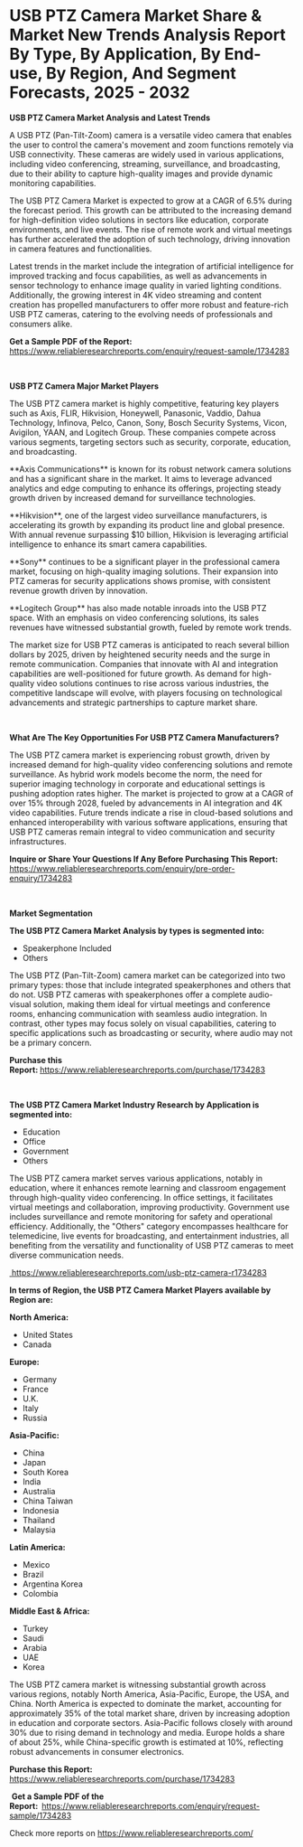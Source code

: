 <p><h1>USB PTZ Camera Market Share & Market New Trends Analysis Report By Type, By Application, By End-use, By Region, And Segment Forecasts, 2025 - 2032</h1></p><p><strong>USB PTZ Camera Market Analysis and Latest Trends</strong></p>
<p><p>A USB PTZ (Pan-Tilt-Zoom) camera is a versatile video camera that enables the user to control the camera's movement and zoom functions remotely via USB connectivity. These cameras are widely used in various applications, including video conferencing, streaming, surveillance, and broadcasting, due to their ability to capture high-quality images and provide dynamic monitoring capabilities. </p><p>The USB PTZ Camera Market is expected to grow at a CAGR of 6.5% during the forecast period. This growth can be attributed to the increasing demand for high-definition video solutions in sectors like education, corporate environments, and live events. The rise of remote work and virtual meetings has further accelerated the adoption of such technology, driving innovation in camera features and functionalities. </p><p>Latest trends in the market include the integration of artificial intelligence for improved tracking and focus capabilities, as well as advancements in sensor technology to enhance image quality in varied lighting conditions. Additionally, the growing interest in 4K video streaming and content creation has propelled manufacturers to offer more robust and feature-rich USB PTZ cameras, catering to the evolving needs of professionals and consumers alike.</p></p>
<p><strong>Get a Sample PDF of the Report:&nbsp;</strong> <a href="https://www.reliableresearchreports.com/enquiry/request-sample/1734283?utm_campaign=2655&utm_medium=2&utm_source=Github&utm_content=ia&utm_term=05042025&utm_id=usb-ptz-camera">https://www.reliableresearchreports.com/enquiry/request-sample/1734283</a></p>
<p>&nbsp;</p>
<p><strong>USB PTZ Camera Major Market Players</strong></p>
<p><p>The USB PTZ camera market is highly competitive, featuring key players such as Axis, FLIR, Hikvision, Honeywell, Panasonic, Vaddio, Dahua Technology, Infinova, Pelco, Canon, Sony, Bosch Security Systems, Vicon, Avigilon, YAAN, and Logitech Group. These companies compete across various segments, targeting sectors such as security, corporate, education, and broadcasting.</p><p>**Axis Communications** is known for its robust network camera solutions and has a significant share in the market. It aims to leverage advanced analytics and edge computing to enhance its offerings, projecting steady growth driven by increased demand for surveillance technologies.</p><p>**Hikvision**, one of the largest video surveillance manufacturers, is accelerating its growth by expanding its product line and global presence. With annual revenue surpassing $10 billion, Hikvision is leveraging artificial intelligence to enhance its smart camera capabilities.</p><p>**Sony** continues to be a significant player in the professional camera market, focusing on high-quality imaging solutions. Their expansion into PTZ cameras for security applications shows promise, with consistent revenue growth driven by innovation.</p><p>**Logitech Group** has also made notable inroads into the USB PTZ space. With an emphasis on video conferencing solutions, its sales revenues have witnessed substantial growth, fueled by remote work trends.</p><p>The market size for USB PTZ cameras is anticipated to reach several billion dollars by 2025, driven by heightened security needs and the surge in remote communication. Companies that innovate with AI and integration capabilities are well-positioned for future growth. As demand for high-quality video solutions continues to rise across various industries, the competitive landscape will evolve, with players focusing on technological advancements and strategic partnerships to capture market share.</p></p>
<p>&nbsp;</p>
<p><strong>What Are The Key Opportunities For USB PTZ Camera Manufacturers?</strong></p>
<p><p>The USB PTZ camera market is experiencing robust growth, driven by increased demand for high-quality video conferencing solutions and remote surveillance. As hybrid work models become the norm, the need for superior imaging technology in corporate and educational settings is pushing adoption rates higher. The market is projected to grow at a CAGR of over 15% through 2028, fueled by advancements in AI integration and 4K video capabilities. Future trends indicate a rise in cloud-based solutions and enhanced interoperability with various software applications, ensuring that USB PTZ cameras remain integral to video communication and security infrastructures.</p></p>
<p><strong>Inquire or Share Your Questions If Any Before Purchasing This Report:</strong> <a href="https://www.reliableresearchreports.com/enquiry/pre-order-enquiry/1734283?utm_campaign=2655&utm_medium=2&utm_source=Github&utm_content=ia&utm_term=05042025&utm_id=usb-ptz-camera">https://www.reliableresearchreports.com/enquiry/pre-order-enquiry/1734283</a></p>
<p>&nbsp;</p>
<p><strong>Market Segmentation</strong></p>
<p><strong>The USB PTZ Camera Market Analysis by types is segmented into:</strong></p>
<p><ul><li>Speakerphone Included</li><li>Others</li></ul></p>
<p><p>The USB PTZ (Pan-Tilt-Zoom) camera market can be categorized into two primary types: those that include integrated speakerphones and others that do not. USB PTZ cameras with speakerphones offer a complete audio-visual solution, making them ideal for virtual meetings and conference rooms, enhancing communication with seamless audio integration. In contrast, other types may focus solely on visual capabilities, catering to specific applications such as broadcasting or security, where audio may not be a primary concern.</p></p>
<p><strong>Purchase this Report:&nbsp;</strong><a href="https://www.reliableresearchreports.com/purchase/1734283?utm_campaign=2655&utm_medium=2&utm_source=Github&utm_content=ia&utm_term=05042025&utm_id=usb-ptz-camera">https://www.reliableresearchreports.com/purchase/1734283</a></p>
<p>&nbsp;</p>
<p><strong>The USB PTZ Camera Market Industry Research by Application is segmented into:</strong></p>
<p><ul><li>Education</li><li>Office</li><li>Government</li><li>Others</li></ul></p>
<p><p>The USB PTZ camera market serves various applications, notably in education, where it enhances remote learning and classroom engagement through high-quality video conferencing. In office settings, it facilitates virtual meetings and collaboration, improving productivity. Government use includes surveillance and remote monitoring for safety and operational efficiency. Additionally, the "Others" category encompasses healthcare for telemedicine, live events for broadcasting, and entertainment industries, all benefiting from the versatility and functionality of USB PTZ cameras to meet diverse communication needs.</p></p>
<p><a href="https://www.reliableresearchreports.com/usb-ptz-camera-r1734283?utm_campaign=2655&utm_medium=2&utm_source=Github&utm_content=ia&utm_term=05042025&utm_id=usb-ptz-camera">&nbsp;https://www.reliableresearchreports.com/usb-ptz-camera-r1734283</a></p>
<p><strong>In terms of Region, the USB PTZ Camera Market Players available by Region are:</strong></p>
<p>
    <p> <strong> North America: </strong>
        <ul>
            <li>United States</li>
            <li>Canada</li>
        </ul>
        </p> 
    <p> <strong> Europe: </strong>
        <ul>
            <li>Germany</li>
            <li>France</li>
            <li>U.K.</li>
            <li>Italy</li>
            <li>Russia</li>
        </ul>
        </p> 
    <p> <strong> Asia-Pacific: </strong>
        <ul>
            <li>China</li>
            <li>Japan</li>
            <li>South Korea</li>
            <li>India</li>
            <li>Australia</li>
            <li>China Taiwan</li>
            <li>Indonesia</li>
            <li>Thailand</li>
            <li>Malaysia</li>
        </ul>
        </p> 
    <p> <strong> Latin America: </strong>
        <ul>
            <li>Mexico</li>
            <li>Brazil</li>
            <li>Argentina Korea</li>
            <li>Colombia</li>
        </ul>
        </p> 
    <p> <strong> Middle East & Africa: </strong>
        <ul>
            <li>Turkey</li>
            <li>Saudi</li>
            <li>Arabia</li>
            <li>UAE</li>
            <li>Korea</li>
        </ul>
    </p>
    </p>
<p><p>The USB PTZ camera market is witnessing substantial growth across various regions, notably North America, Asia-Pacific, Europe, the USA, and China. North America is expected to dominate the market, accounting for approximately 35% of the total market share, driven by increasing adoption in education and corporate sectors. Asia-Pacific follows closely with around 30% due to rising demand in technology and media. Europe holds a share of about 25%, while China-specific growth is estimated at 10%, reflecting robust advancements in consumer electronics.</p></p>
<p><strong>Purchase this Report: </strong><a href="https://www.reliableresearchreports.com/purchase/1734283?utm_campaign=2655&utm_medium=2&utm_source=Github&utm_content=ia&utm_term=05042025&utm_id=usb-ptz-camera">https://www.reliableresearchreports.com/purchase/1734283</a></p>
<p>&nbsp;<strong>Get a Sample PDF of the Report:&nbsp;&nbsp;</strong><a href="https://www.reliableresearchreports.com/enquiry/request-sample/1734283?utm_campaign=2655&utm_medium=2&utm_source=Github&utm_content=ia&utm_term=05042025&utm_id=usb-ptz-camera">https://www.reliableresearchreports.com/enquiry/request-sample/1734283</a></p>
<p><strong></strong></p>
<p>Check more reports on <a href="https://www.reliableresearchreports.com/?utm_campaign=2655&utm_medium=2&utm_source=Github&utm_content=ia&utm_term=05042025&utm_id=usb-ptz-camera">https://www.reliableresearchreports.com/</a></p>
